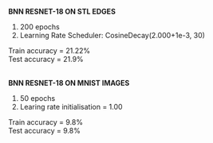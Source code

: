 **BNN RESNET-18 ON STL EDGES**

1. 200 epochs
2. Learning Rate Scheduler: CosineDecay(2.000+1e-3, 30)</br>

Train accuracy = 21.22% </br>
Test accuracy = 21.9%</br></br>


**BNN RESNET-18 ON MNIST IMAGES**

1. 50 epochs
2. Learing rate initialisation = 1.00</br>

Train accuracy = 9.8%</br>
Test accuracy = 9.8%
